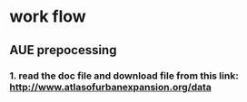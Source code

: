 # work flow
## AUE prepocessing
### 1. read the doc file and download file from this link: http://www.atlasofurbanexpansion.org/data

